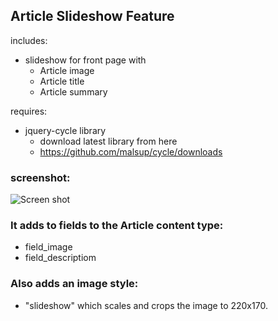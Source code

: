 Article Slideshow Feature
----------------------------

includes:
+ slideshow for front page with
  + Article image
  + Article title
  + Article summary

requires:
+ jquery-cycle library 
  + download latest library from here 
  + https://github.com/malsup/cycle/downloads

### screenshot:

![Screen shot](https://lh5.googleusercontent.com/-QJfQjrb9Xzs/T8B8Pb-riDI/AAAAAAAACsY/Bb8JBJZ0kgE/s475/screenshot-slideshow.png)

### It adds to fields to the Article content type: 
+ field\_image
+ field\_descriptiom

### Also adds an image style:
+ "slideshow" which scales and crops the image to 220x170.


